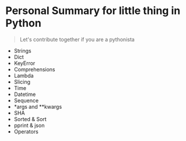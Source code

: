 # Personal Summary for little thing in Python
> Let's contribute together if you are a pythonista
 - Strings 
  - Dict
  - KeyError
  - Comprehensions
  - Lambda
  - Slicing
  - Time
  - Datetime
  - Sequence
  - *args and **kwargs
  - SHA
  - Sorted & Sort
  - pprint & json
  - Operators
